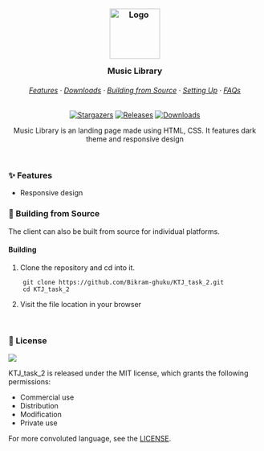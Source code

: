 <h3 align="center">
	<img src="https://github.com/Bikram-ghuku/KTJ_task_2/blob/main/img/favicon.png" width="100" alt="Logo"/><br/>
	<img src="" alt="" height="30" width="0px"/>
	Music Library
	<img src="" alt="" height="30" width="0px"/>
</h3>

<h6 align="center">
  <a href="#-features">Features</a>
  ·
  <a href="#-downloads">Downloads</a>
  ·
  <a href="#-building-from-source">Building from Source</a>
  ·
  <a href="#-setting-up">Setting Up</a>
  ·
  <a href="#-faqs">FAQs</a>
</h6>

<p align="center">
	<a href="https://github.com/Bikram-ghuku/KTJ_task_2/stargazers">
		<img alt="Stargazers" src="https://img.shields.io/github/stars/Bikram-ghuku/KTJ_task_2?style=for-the-badge&logo=starship&color=C9CBFF&logoColor=D9E0EE&labelColor=302D41"></a>
	<a href="https://github.com/Bikram-ghuku/KTJ_task_2/latest">
		<img alt="Releases" src="https://img.shields.io/github/release/Bikram-ghuku/KTJ_task_2.svg?style=for-the-badge&logo=github&color=F2CDCD&logoColor=D9E0EE&labelColor=302D41"/></a>
	<a href="#-downloads">
		<img alt="Downloads" src="https://img.shields.io/github/downloads/Bikram-ghuku/KTJ_task_2/total?style=for-the-badge&color=B5E8E0&logoColor=D9E0EE&labelColor=302D41"></a>
</p>

<p align="center">
  Music Library is an landing page made using HTML, CSS. It features dark theme and responsive design
</p>

&nbsp;

### ✨ Features

- Responsive design

### 🔧 Building from Source

The client can also be built from source for individual platforms.

#### Building

1. Clone the repository and cd into it.

```shell
    git clone https://github.com/Bikram-ghuku/KTJ_task_2.git
    cd KTJ_task_2
```

2. Visit the file location in your browser

&nbsp;

### 📜 License

<a href="https://github.com/Bikram-ghuku/KTJ_task_2/blob/main/LICENSE"><img src="https://img.shields.io/github/license/Bikram-ghuku/KTJ_task_2?style=for-the-badge&labelColor=302D41&color=C9CBFF"/></a>

KTJ_task_2 is released under the MIT license, which grants the following permissions:

- Commercial use
- Distribution
- Modification
- Private use

For more convoluted language, see the [LICENSE](https://github.com/Bikram-ghuku/KTJ_task_2/blob/main/LICENSE).

&nbsp;
